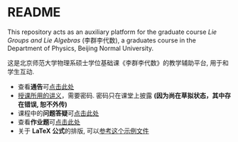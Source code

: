 # README

This repository acts as an auxiliary platform for the graduate course *Lie Groups and Lie Algebras* (李群李代数),
a graduates course in the Department of Physics, Beijing Normal University.

这是北京师范大学物理系硕士学位基础课《李群李代数》的教学辅助平台, 用于和学生互动.

- 查看**通告**可[点击此处](announcement.md)
- [授课所用的讲义](Lie_grp_alg.zip)，需要密码.  密码只在课堂上披露 **(因为尚在草拟状态，其中存在错误, 恕不外传)**
- 课程中的**问题答疑**可[点击此处](questions.md)
- 查看**作业题**可[点击此处](exercises.md)
- 关于 **LaTeX 公式**的排版, 可以[参考这个示例文件](https://github.com/Zhoub-BNU/math_phys/blob/master/LaTeX-examples.md)
